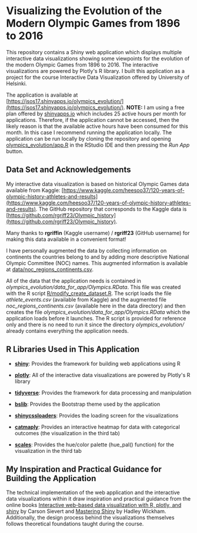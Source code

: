 # Visualizing the Evolution of the Modern Olympic Games from 1896 to 2016

This repository contains a Shiny web application which displays multiple interactive data visualizations showing some viewpoints for the evolution of the modern Olympic Games from 1896 to 2016. The interactive visualizations are powered by Plotly's R library. I built this application as a project for the course Interactive Data Visualization offered by University of Helsinki.

The application is available at [https://jsos17.shinyapps.io/olympics_evolution/](https://jsos17.shinyapps.io/olympics_evolution/). **NOTE:** I am using a free plan offered by [shinyapps.io](https://www.shinyapps.io/) which includes 25 active hours per month for applications. Therefore, if the application cannot be accessed, then the likely reason is that the available active hours have been consumed for this month. In this case I recommend running the application locally. The application can be run locally by cloning the repository and opening [olympics_evolution/app.R](olympics_evolution/app.R) in the RStudio IDE and then pressing the *Run App* button.

## Data Set and Acknowledgements

My interactive data visualization is based on historical Olympic Games data available from Kaggle: [https://www.kaggle.com/heesoo37/120-years-of-olympic-history-athletes-and-results](https://www.kaggle.com/heesoo37/120-years-of-olympic-history-athletes-and-results). The GitHub repository that corresponds to the Kaggle data is [https://github.com/rgriff23/Olympic_history](https://github.com/rgriff23/Olympic_history).

Many thanks to **rgriffin** (Kaggle username) / **rgriff23** (GitHub username) for making this data available in a convenient format!

I have personally augmented the data by collecting information on continents the countries belong to and by adding more descriptive National Olympic Committee (NOC) names. This augmented information is available at [data/noc_regions_continents.csv](data/noc_regions_continents.csv).

All of the data that the application needs is contained in *olympics_evolution/data_for_app/Olympics.RData*. This file was created with the R script [R/modify_create_dataset.R](R/modify_create_dataset.R). The script loads the file *athlete_events.csv* (available from Kaggle) and the augmented file *noc_regions_continents.csv* (available here in the data directory) and then creates the file *olympics_evolution/data_for_app/Olympics.RData* which the application loads before it launches. The R script is provided for reference only and there is no need to run it since the directory *olympics_evolution/* already contains everything the application needs.

## R Libraries Used in This Application

- **[shiny](https://shiny.rstudio.com/)**: Provides the framework for building web applications using R

- **[plotly](https://plotly.com/r/)**: All of the interactive data visualizations are powered by Plotly's R library

- **[tidyverse](https://www.tidyverse.org/)**: Provides the framework for data processing and manipulation

- **[bslib](https://rstudio.github.io/bslib/)**: Provides the Bootstrap theme used by the application

- **[shinycssloaders](https://github.com/daattali/shinycssloaders)**: Provides the loading screen for the visualizations

- **[catmaply](https://cran.r-project.org/web/packages/catmaply/vignettes/catmaply.html)**: Provides an interactive heatmap for data with categorical outcomes (the visualization in the third tab)

- **[scales](https://scales.r-lib.org/)**: Provides the hue/color palette (hue_pal() function) for the visualization in the third tab

## My Inspiration and Practical Guidance for Building the Application

The technical implementation of the web application and the interactive data visualizations within it draw inspiration and practical guidance from the online books [Interactive web-based data visualization with R, plotly, and shiny](https://plotly-r.com/) by Carson Sievert and [Mastering Shiny](https://mastering-shiny.org/) by Hadley Wickham. Additionally, the design process behind the visualizations themselves follows theoretical foundations taught during the course.
